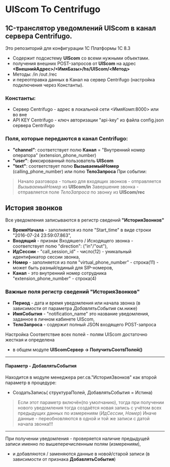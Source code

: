 # UIScom To Centrifugo

## 1C-транслятор уведомлений UIScom в канал сервера Centrifugo.
Это репозиторий для конфигурации 1C Платформы 1С 8.3 
- Содержит подсистему **UIScom** со всеми нужными объектами.
- получения внешних POST-запросов от **UIScom** на адрес **<ВнешнийАдрес>/<ИмяБазы>/hs/UIScom/<Метод>**
- Методы: /in /out /rec
- и переотправка данных в Канал на сервер Centrifugo (настройка подключения через Константы).

### Константы:
* Сервер Centrifugo  - адрес в локальной сети <ИмяКомп:8000> или во вне
* API KEY Centrifugo - ключ авторизации "api-key" из файла config.json сервера Centrifugo

### Поля, которые передаются в канал Centrifugo:
+ **"channel"**: соответствует полю **Канал** = "Внутренний номер оператора" (extension_phone_number)
+ **"user"**: фиксированный пользователь **UIScom**
+ **"text"**: соответствует полю **ВызываемыйНомер** (calling_phone_number) или полю **ТелоЗапроса**
При событии:
>Начало разговора - только для входящих звонков - отправляется _ВызываемыйНомер_ из **UIScom/in**
>Завершение звонка - отправляется поле _ТелоЗапроса_ по звонку из **UIScom/rec**

## История звонков
Все уведомления записываются в регистр сведений **"ИсторияЗвонков"**
+ **ВремяНачала** - заполняется из поле "Start_time" в виде строки "2016-07-24 23:59:07.863",
+ **Входящий** - признак Входяшего / Исходящего звонка - соответствует полю "direction": ("in"/"out"),
+ **ИдСессии** - "call_session_id" - число(12) - уникальный идентификатор сессии звонка,
+ **Номер** - заполняется из поля "virtual_phone_number" - строка(11) - может быть разный/единый для SIP-номеров,
+ **Канал** - это внутренний номер сотрудника "extension_phone_number" - строка(4)

### Важные поля регистр сведений "ИсторияЗвонков"
+ **Период** - дата и время уведомления или начала звонка (в зависимости от параметра _ДобавлятьСобытия_ см.ниже)
+ **ИмяСобытия** - "notification_name" это название уведомления, заданное в личном кабинете UIScom,
+ **ТелоЗапроса** - содержит полный JSON входящего POST-запроса

Настройка Соответствие всех полей - полям UIScom достаточно жесткая и определена
* в общем модуле **UIScomСервер -> ПолучитьСоотвПолей()**
------------
#### Параметр - ДобавлятьСобытия
Находится в модуле менеджера рег.св."ИсторияЗвонков" как второй параметр в процедуре:
* СоздатьЗапись( структураПолей, ДобавлятьСобытия = Истина)
> Если этот параметр включён(по умолчанию), тогда при получении нового уведомления 
>	тогда создаётся новая запись с учётом всех предыдущих данных по измерениям (_ИдСессии_, _Номер_)
> Иначе данные - переобновляются в одной и той же записи с датой начала звонка!!!
------------
При получении уведомления - проверяется наличие предыдущей записи именно по вышеперечисленным полям (измерениям),
+ и добавляются / заменяются данные в новой/старой записи (в зависимости от признака **ДобавлятьСобытия**)